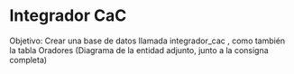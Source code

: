 # Integrador CaC

Objetivo: Crear una base de datos llamada integrador_cac , como también la tabla Oradores (Diagrama de la entidad adjunto, junto a la consigna completa)



